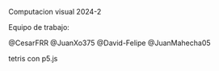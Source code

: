 Computacion visual 2024-2

Equipo de trabajo:

@CesarFRR
@JuanXo375
@David-Felipe
@JuanMahecha05

tetris con p5.js
